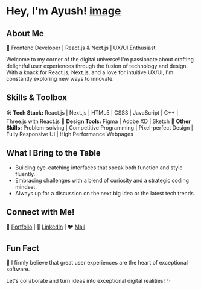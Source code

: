 # Hey, I'm Ayush! [image](https://raw.githubusercontent.com/MartinHeinz/MartinHeinz/master/wave.gif)


## About Me

🚀 Frontend Developer | React.js & Next.js | UX/UI Enthusiast

Welcome to my corner of the digital universe! I'm passionate about crafting delightful user experiences through the fusion of technology and design. With a knack for React.js, Next.js, and a love for intuitive UX/UI, I'm constantly exploring new ways to innovate.

## Skills & Toolbox

🛠️ **Tech Stack:** React.js | Next.js | HTML5 | CSS3 | JavaScript | C++ | Three.js with React.js
🎨 **Design Tools:** Figma | Adobe XD | Sketch
🔧 **Other Skills:** Problem-solving | Competitive Programming | Pixel-perfect Design | Fully Responsive UI | High Performance Webpages

## What I Bring to the Table

- Building eye-catching interfaces that speak both function and style fluently.
- Embracing challenges with a blend of curiosity and a strategic coding mindset.
- Always up for a discussion on the next big idea or the latest tech trends.

## Connect with Me!

🔗 [Portfolio]() | 📱 [LinkedIn](https://www.linkedin.com/in/ayush-mishra-033430210/) | 🐦 [Mail](ayushmishra22234@gmail.com)

## Fun Fact

🌟 I firmly believe that great user experiences are the heart of exceptional software.

Let's collaborate and turn ideas into exceptional digital realities! ✨
